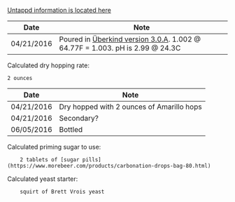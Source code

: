 [Untappd information is located here](https://untappd.com/b/hamzy-homebrew-dry-hopped-uberkind-clone-v1-0-d1/1626174)

Date | Note
--- | ---
04/21/2016 | Poured in [Überkind version 3.0.A](https://github.com/hamzy/AndromedaBrewery/tree/master/Beers/%C3%9Cberkind/v3). 1.002 @ 64.77F = 1.003. pH is 2.99 @ 24.3C

Calculated dry hopping rate:

```
2 ounces
```

Date | Note
--- | ---
04/21/2016 | Dry hopped with 2 ounces of Amarillo hops
04/21/2016 | Secondary?
06/05/2016 | Bottled

Calculated priming sugar to use:
```
    2 tablets of [sugar pills](https://www.morebeer.com/products/carbonation-drops-bag-80.html)
```

Calculated yeast starter:
```
    squirt of Brett Vrois yeast
```
